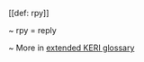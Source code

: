 [[def: rpy]]

~ rpy = reply

~ More in <a href="https://weboftrust.github.io/WOT-terms/docs/glossary/rpy">extended KERI glossary</a>
